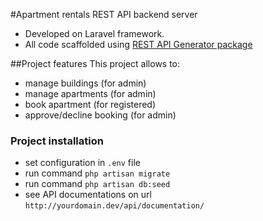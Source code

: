 #Apartment rentals REST API backend server
- Developed on Laravel framework.
- All code scaffolded using [REST API Generator package](https://github.com/YanDatsyuk/Laravel-REST-API-generator) 

##Project features
This project allows to:

- manage buildings (for admin)
- manage apartments (for admin)
- book apartment (for registered)
- approve/decline booking (for admin)

### Project installation

- set configuration in `.env` file
- run command `php artisan migrate`
- run command `php artisan db:seed`
- see API documentations on url `http://yourdomain.dev/api/documentation/`